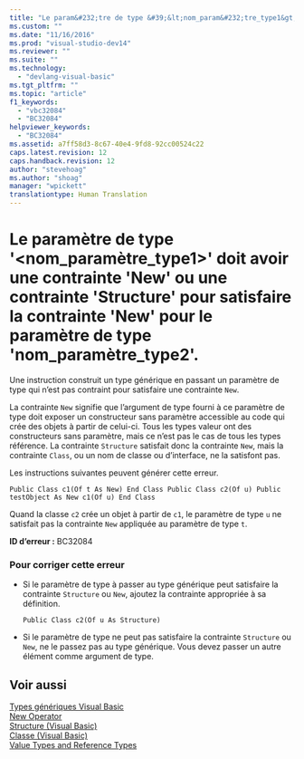 ```yaml
---
title: "Le param&#232;tre de type &#39;&lt;nom_param&#232;tre_type1&gt;&#39; doit avoir une contrainte &#39;New&#39; ou une contrainte &#39;Structure&#39; pour satisfaire la contrainte &#39;New&#39; pour le param&#232;tre de type &#39;nom_param&#232;tre_type2&#39;. | Microsoft Docs"
ms.custom: ""
ms.date: "11/16/2016"
ms.prod: "visual-studio-dev14"
ms.reviewer: ""
ms.suite: ""
ms.technology: 
  - "devlang-visual-basic"
ms.tgt_pltfrm: ""
ms.topic: "article"
f1_keywords: 
  - "vbc32084"
  - "BC32084"
helpviewer_keywords: 
  - "BC32084"
ms.assetid: a7ff58d3-8c67-40e4-9fd8-92cc00524c22
caps.latest.revision: 12
caps.handback.revision: 12
author: "stevehoag"
ms.author: "shoag"
manager: "wpickett"
translationtype: Human Translation
---
```

# Le param&#232;tre de type &#39;&lt;nom_param&#232;tre_type1&gt;&#39; doit avoir une contrainte &#39;New&#39; ou une contrainte &#39;Structure&#39; pour satisfaire la contrainte &#39;New&#39; pour le param&#232;tre de type &#39;nom_param&#232;tre_type2&#39;.
Une instruction construit un type générique en passant un paramètre de type qui n’est pas contraint pour satisfaire une contrainte `New`.  
  
 La contrainte `New` signifie que l’argument de type fourni à ce paramètre de type doit exposer un constructeur sans paramètre accessible au code qui crée des objets à partir de celui\-ci. Tous les types valeur ont des constructeurs sans paramètre, mais ce n’est pas le cas de tous les types référence. La contrainte `Structure` satisfait donc la contrainte `New`, mais la contrainte `Class`, ou un nom de classe ou d’interface, ne la satisfont pas.  
  
 Les instructions suivantes peuvent générer cette erreur.  
  
```  
Public Class c1(Of t As New) End Class Public Class c2(Of u) Public testObject As New c1(Of u) End Class  
```  
  
 Quand la classe `c2` crée un objet à partir de `c1`, le paramètre de type `u` ne satisfait pas la contrainte `New` appliquée au paramètre de type `t`.  
  
 **ID d’erreur :** BC32084  
  
### Pour corriger cette erreur  
  
-   Si le paramètre de type à passer au type générique peut satisfaire la contrainte `Structure` ou `New`, ajoutez la contrainte appropriée à sa définition.  
  
    ```  
    Public Class c2(Of u As Structure)  
    ```  
  
-   Si le paramètre de type ne peut pas satisfaire la contrainte `Structure` ou `New`, ne le passez pas au type générique. Vous devez passer un autre élément comme argument de type.  
  
## Voir aussi  
 [Types génériques Visual Basic](../../visual-basic/programming-guide/language-features/data-types/generic-types.md)   
 [New Operator](../../visual-basic/language-reference/operators/new-operator.md)   
 [Structure \(Visual Basic\)](http://msdn.microsoft.com/fr-fr/263ce115-ac36-4c05-8cb7-0e0eead5c6d0)   
 [Classe \(Visual Basic\)](http://msdn.microsoft.com/fr-fr/0777c6e6-46bc-451b-ad70-57b49d4ef4f7)   
 [Value Types and Reference Types](../../visual-basic/programming-guide/language-features/data-types/value-types-and-reference-types.md)